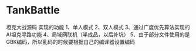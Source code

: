 # TankBattle
坦克大战源码
  实现的功能 
1、单人模式 
2、双人模式 
3、通过广度优先算法实现的AI坦克寻路功能 
4、局域网联机（半成品，以后补坑）
5、由于部分文件使用的是GBK编码，所以乱码的时候要根据自己的编译器设置编码 
